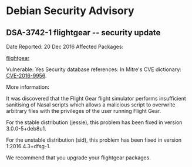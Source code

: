 
Debian Security Advisory
========================


DSA-3742-1 flightgear -- security update
----------------------------------------



Date Reported:
20 Dec 2016
Affected Packages:

[flightgear](https://packages.debian.org/src:flightgear)

Vulnerable:
Yes
Security database references:
In Mitre's CVE dictionary: [CVE-2016-9956](https://security-tracker.debian.org/tracker/CVE-2016-9956).  

More information:

It was discovered that the Flight Gear flight simulator performs
insufficient sanitising of Nasal scripts which allows a malicious script
to overwrite arbitrary files with the privileges of the user running
Flight Gear.


For the stable distribution (jessie), this problem has been fixed in
version 3.0.0-5+deb8u1.


For the unstable distribution (sid), this problem has been fixed in
version 1:2016.4.3+dfsg-1.


We recommend that you upgrade your flightgear packages.





